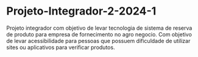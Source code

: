 # Projeto-Integrador-2-2024-1
Projeto integrador com objetivo de levar tecnologia de sistema de reserva de produto para empresa de fornecimento no agro negocio. Com objetivo de levar acessibilidade para pessoas que possuem dificuldade de utilizar sites ou aplicativos para verificar produtos. 
